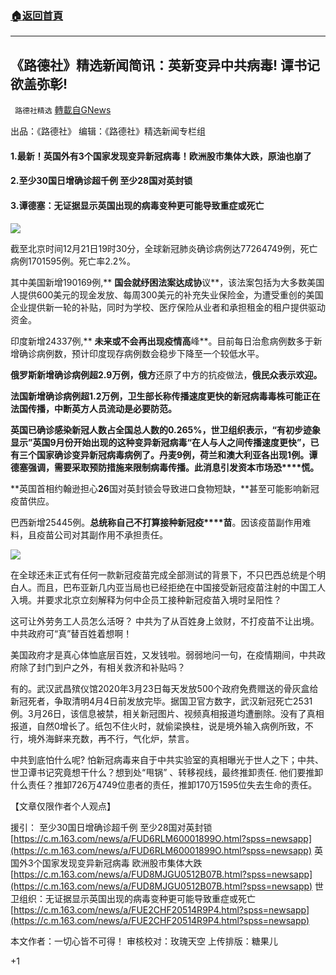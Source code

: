 ###  [:house:返回首頁](https://github.com/ourhimalayas/txt)
---

## 《路德社》精选新闻简讯：英新变异中共病毒! 谭书记欲盖弥彰!
` 路德社精选` [轉載自GNews](https://gnews.org/zh-hans/689377/)

出品：《路德社》 编辑：《路德社》精选新闻专栏组

#### 1.最新！英国外有3个国家发现变异新冠病毒！欧洲股市集体大跌，原油也崩了

#### 2.至少30国日增确诊超千例 至少28国对英封锁

#### 3.谭德塞：无证据显示英国出现的病毒变种更可能导致重症或死亡

![]()![](https://gnews.org/wp-content/uploads/2020/12/2707.jpeg)

截至北京时间12月21日19时30分，全球新冠肺炎确诊病例达77264749例，死亡病例1701595例。死亡率2.2%。

其中美国新增190169例,** ****国会就纾困法案达成协****议**，该法案包括为大多数美国人提供600美元的现金发放、每周300美元的补充失业保险金，为遭受重创的美国企业提供新一轮的补贴，同时为学校、医疗保险从业者和承担租金的租户提供驱动资金。

印度新增24337例,** ****未来或不会再出现疫情高****峰**。目前每日治愈病例数多于新增确诊病例数，预计印度现存病例数会稳步下降至一个较低水平。

**俄罗斯新增确诊病例超2.9万例，俄方**还原了中方的抗疫做法，**俄民众表示欢迎。**

**法国新增确诊病例超1.2万例，卫生部长称传播速度更快的新冠病毒毒株可能正在法国传播，中断英方人员流动是必要防范。**

**英国已确诊感染新冠人数占全国总人数的****0.265%****，**世卫组织表示，“有初步迹象显示”英国9月份开始出现的这种变异新冠病毒“在人与人之间传播速度更快”，已有三个国家确诊变异新冠病毒病例了。**丹麦****9****例，荷兰和澳大利亚各出现****1****例****。**谭德塞强调，需要采取预防措施来限制病毒传播。此消息**引发资本市场恐****慌。**

**英国首相约翰逊担心****26****国对英封锁会导致进口食物短缺，**甚至可能影响新冠疫苗供应。

巴西新增25445例。**总统称自己不打算接种新冠疫****苗**。因该疫苗副作用难料，且疫苗公司对其副作用不承担责任。

![]()![](https://gnews.org/wp-content/uploads/2020/12/2704.png)

在全球还未正式有任何一款新冠疫苗完成全部测试的背景下，不只巴西总统是个明白人。而且，巴布亚新几内亚当局也已经拒绝在中国接受新冠疫苗注射的中国工人入境。并要求北京立刻解释为何中企员工接种新冠疫苗入境时呈阳性？

这可让外劳务工人员怎么活呀？ 中共为了从百姓身上敛财，不打疫苗不让出境。中共政府可“真”替百姓着想啊！

美国政府才是真心体恤底层百姓，又发钱啦。弱弱地问一句，在疫情期间，中共政府除了封门到户之外，有相关救济和补贴吗？

有的。武汉武昌殡仪馆2020年3月23日每天发放500个政府免费赠送的骨灰盒给新冠死者，争取清明4月4日前发放完毕。据国卫官方数字，武汉新冠死亡2531例。3月26日，该信息被禁，相关新冠图片、视频真相报道均遭删除。没有了真相报道，自然0增长了。纸包不住火时，就偷梁换柱，说是境外输入病例所致，不行，境外海鲜来充数，再不行，气化炉，禁言。

中共到底怕什么呢? 怕新冠病毒来自于中共实验室的真相曝光于世人之下；中共、世卫谭书记究竟想干什么？想到处“甩锅” 、转移视线，最终推卸责任.
他们要推卸什么责任？推卸726万4749位患者的责任，推卸170万1595位失去生命的责任。

【文章仅限作者个人观点】

援引：
至少30国日增确诊超千例 至少28国对英封锁 
[https://c.m.163.com/news/a/FUD6RLM60001899O.html?spss=newsapp](https://c.m.163.com/news/a/FUD6RLM60001899O.html?spss=newsapp) 
英国外3个国家发现变异新冠病毒 欧洲股市集体大跌 [https://c.m.163.com/news/a/FUD8MJGU0512B07B.html?spss=newsapp](https://c.m.163.com/news/a/FUD8MJGU0512B07B.html?spss=newsapp)
世卫组织：无证据显示英国出现的病毒变种更可能导致重症或死亡 [https://c.m.163.com/news/a/FUE2CHF20514R9P4.html?spss=newsapp](https://c.m.163.com/news/a/FUE2CHF20514R9P4.html?spss=newsapp)

本文作者：一切心皆不可得！
审核校对：玫瑰天空
上传排版：糖果儿



+1
